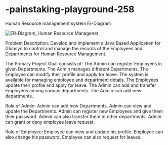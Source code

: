 # -painstaking-playground-258
Human Resource management system
Er-Diagram

![ER-Diagram_Human Resource Managenet](https://user-images.githubusercontent.com/105917614/205678924-185d5141-90d8-4a12-8799-ad32776d8500.jpg)

Problem Description:
Develop and Implement a Java Based Application for Globsyn to control and manage the records of the Employees and Departments for Human Resource Management.

The Primary Project Goal consists of:
The Admin can register Employees in given Departments.
The Admin manages different Departments.
The Employee can modify their profile and apply for leave.
The system is available for managing employee and department details.
The Employees update their profile and apply for leave.
The Admin can add and transfer Employees among various departments.
The Admin can add new departments.

Role of Admin:
Admin can add new Departments.
Admin can view and update the Departments.
Admin can register new Employees and give them their password.
Admin can also transfer them to other departments.
Admin can grant or deny employee leave request.

Role of Employee:
Employee can view and update his profile.
Employee can also change his password.
Employee can also request for leaves.
